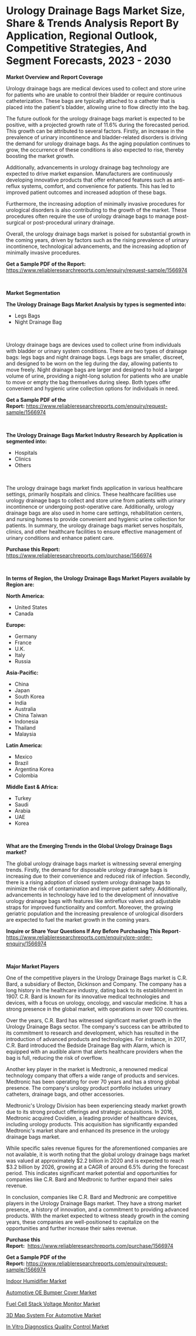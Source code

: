 <p><h1>Urology Drainage Bags Market Size, Share & Trends Analysis Report By Application, Regional Outlook, Competitive Strategies, And Segment Forecasts, 2023 - 2030</h1></p><p><strong>Market Overview and Report Coverage</strong></p>
<p><p>Urology drainage bags are medical devices used to collect and store urine for patients who are unable to control their bladder or require continuous catheterization. These bags are typically attached to a catheter that is placed into the patient's bladder, allowing urine to flow directly into the bag.</p><p>The future outlook for the urology drainage bags market is expected to be positive, with a projected growth rate of 11.6% during the forecasted period. This growth can be attributed to several factors. Firstly, an increase in the prevalence of urinary incontinence and bladder-related disorders is driving the demand for urology drainage bags. As the aging population continues to grow, the occurrence of these conditions is also expected to rise, thereby boosting the market growth.</p><p>Additionally, advancements in urology drainage bag technology are expected to drive market expansion. Manufacturers are continuously developing innovative products that offer enhanced features such as anti-reflux systems, comfort, and convenience for patients. This has led to improved patient outcomes and increased adoption of these bags.</p><p>Furthermore, the increasing adoption of minimally invasive procedures for urological disorders is also contributing to the growth of the market. These procedures often require the use of urology drainage bags to manage post-surgical or post-procedural urinary drainage.</p><p>Overall, the urology drainage bags market is poised for substantial growth in the coming years, driven by factors such as the rising prevalence of urinary incontinence, technological advancements, and the increasing adoption of minimally invasive procedures.</p></p>
<p><strong>Get a Sample PDF of the Report:</strong> <a href="https://www.reliableresearchreports.com/enquiry/request-sample/1566974">https://www.reliableresearchreports.com/enquiry/request-sample/1566974</a></p>
<p>&nbsp;</p>
<p><strong>Market Segmentation</strong></p>
<p><strong>The Urology Drainage Bags Market Analysis by types is segmented into:</strong></p>
<p><ul><li>Legs Bags</li><li>Night Drainage Bag</li></ul></p>
<p>&nbsp;</p>
<p><p>Urology drainage bags are devices used to collect urine from individuals with bladder or urinary system conditions. There are two types of drainage bags: legs bags and night drainage bags. Legs bags are smaller, discreet, and designed to be worn on the leg during the day, allowing patients to move freely. Night drainage bags are larger and designed to hold a larger volume of urine, providing a night-long solution for patients who are unable to move or empty the bag themselves during sleep. Both types offer convenient and hygienic urine collection options for individuals in need.</p></p>
<p><strong>Get a Sample PDF of the Report:</strong>&nbsp;<a href="https://www.reliableresearchreports.com/enquiry/request-sample/1566974">https://www.reliableresearchreports.com/enquiry/request-sample/1566974</a></p>
<p>&nbsp;</p>
<p><strong>The Urology Drainage Bags Market Industry Research by Application is segmented into:</strong></p>
<p><ul><li>Hospitals</li><li>Clinics</li><li>Others</li></ul></p>
<p>&nbsp;</p>
<p><p>The urology drainage bags market finds application in various healthcare settings, primarily hospitals and clinics. These healthcare facilities use urology drainage bags to collect and store urine from patients with urinary incontinence or undergoing post-operative care. Additionally, urology drainage bags are also used in home care settings, rehabilitation centers, and nursing homes to provide convenient and hygienic urine collection for patients. In summary, the urology drainage bags market serves hospitals, clinics, and other healthcare facilities to ensure effective management of urinary conditions and enhance patient care.</p></p>
<p><strong>Purchase this Report:</strong>&nbsp; <a href="https://www.reliableresearchreports.com/purchase/1566974">https://www.reliableresearchreports.com/purchase/1566974</a></p>
<p>&nbsp;</p>
<p><strong>In terms of Region, the Urology Drainage Bags Market Players available by Region are:</strong></p>
<p>
    <p> <strong> North America: </strong>
        <ul>
            <li>United States</li>
            <li>Canada</li>
        </ul>
        </p> 
    <p> <strong> Europe: </strong>
        <ul>
            <li>Germany</li>
            <li>France</li>
            <li>U.K.</li>
            <li>Italy</li>
            <li>Russia</li>
        </ul>
        </p> 
    <p> <strong> Asia-Pacific: </strong>
        <ul>
            <li>China</li>
            <li>Japan</li>
            <li>South Korea</li>
            <li>India</li>
            <li>Australia</li>
            <li>China Taiwan</li>
            <li>Indonesia</li>
            <li>Thailand</li>
            <li>Malaysia</li>
        </ul>
        </p> 
    <p> <strong> Latin America: </strong>
        <ul>
            <li>Mexico</li>
            <li>Brazil</li>
            <li>Argentina Korea</li>
            <li>Colombia</li>
        </ul>
        </p> 
    <p> <strong> Middle East & Africa: </strong>
        <ul>
            <li>Turkey</li>
            <li>Saudi</li>
            <li>Arabia</li>
            <li>UAE</li>
            <li>Korea</li>
        </ul>
    </p>
    </p>
<p>&nbsp;</p>
<p><strong>What are the Emerging Trends in the Global Urology Drainage Bags market?</strong></p>
<p><p>The global urology drainage bags market is witnessing several emerging trends. Firstly, the demand for disposable urology drainage bags is increasing due to their convenience and reduced risk of infection. Secondly, there is a rising adoption of closed system urology drainage bags to minimize the risk of contamination and improve patient safety. Additionally, advancements in technology have led to the development of innovative urology drainage bags with features like antireflux valves and adjustable straps for improved functionality and comfort. Moreover, the growing geriatric population and the increasing prevalence of urological disorders are expected to fuel the market growth in the coming years.</p></p>
<p><strong>Inquire or Share Your Questions If Any Before Purchasing This Report</strong>- <a href="https://www.reliableresearchreports.com/enquiry/pre-order-enquiry/1566974">https://www.reliableresearchreports.com/enquiry/pre-order-enquiry/1566974</a></p>
<p>&nbsp;</p>
<p><strong>Major Market Players</strong></p>
<p><p>One of the competitive players in the Urology Drainage Bags market is C.R. Bard, a subsidiary of Becton, Dickinson and Company. The company has a long history in the healthcare industry, dating back to its establishment in 1907. C.R. Bard is known for its innovative medical technologies and devices, with a focus on urology, oncology, and vascular medicine. It has a strong presence in the global market, with operations in over 100 countries.</p><p>Over the years, C.R. Bard has witnessed significant market growth in the Urology Drainage Bags sector. The company's success can be attributed to its commitment to research and development, which has resulted in the introduction of advanced products and technologies. For instance, in 2017, C.R. Bard introduced the Bedside Drainage Bag with Alarm, which is equipped with an audible alarm that alerts healthcare providers when the bag is full, reducing the risk of overflow.</p><p>Another key player in the market is Medtronic, a renowned medical technology company that offers a wide range of products and services. Medtronic has been operating for over 70 years and has a strong global presence. The company's urology product portfolio includes urinary catheters, drainage bags, and other accessories.</p><p>Medtronic's Urology Division has been experiencing steady market growth due to its strong product offerings and strategic acquisitions. In 2016, Medtronic acquired Covidien, a leading provider of healthcare devices, including urology products. This acquisition has significantly expanded Medtronic's market share and enhanced its presence in the urology drainage bags market.</p><p>While specific sales revenue figures for the aforementioned companies are not available, it is worth noting that the global urology drainage bags market was valued at approximately $2.2 billion in 2020 and is expected to reach $3.2 billion by 2026, growing at a CAGR of around 6.5% during the forecast period. This indicates significant market potential and opportunities for companies like C.R. Bard and Medtronic to further expand their sales revenue.</p><p>In conclusion, companies like C.R. Bard and Medtronic are competitive players in the Urology Drainage Bags market. They have a strong market presence, a history of innovation, and a commitment to providing advanced products. With the market expected to witness steady growth in the coming years, these companies are well-positioned to capitalize on the opportunities and further increase their sales revenue.</p></p>
<p><strong>Purchase this Report:</strong>&nbsp;&nbsp;<a href="https://www.reliableresearchreports.com/purchase/1566974">https://www.reliableresearchreports.com/purchase/1566974</a></p>
<p></p>
<p><strong>Get a Sample PDF of the Report:</strong>&nbsp;<a href="https://www.reliableresearchreports.com/enquiry/request-sample/1566974">https://www.reliableresearchreports.com/enquiry/request-sample/1566974</a></p>
<p><p><a href="https://medium.com/@yuvicharp23/indoor-humidifier-market-size-growth-forecast-2023-2030-d47f583733f1">Indoor Humidifier Market</a></p><p><a href="https://www.linkedin.com/pulse/automotive-oe-bumper-cover-market-size-2023-2030-global-h1odc/">Automotive OE Bumper Cover Market</a></p><p><a href="https://www.linkedin.com/pulse/fuel-cell-stack-voltage-monitor-market-challenges-opportunities-ifsrc/">Fuel Cell Stack Voltage Monitor Market</a></p><p><a href="https://www.linkedin.com/pulse/3d-map-system-automotive-market-insights-players-forecast-4iqvc/">3D Map System For Automotive Market</a></p><p><a href="https://medium.com/@stephenarmstrong52/in-vitro-diagnostics-quality-control-market-size-growth-forecast-2023-2030-1af7b04eb093">In Vitro Diagnostics Quality Control Market</a></p></p>